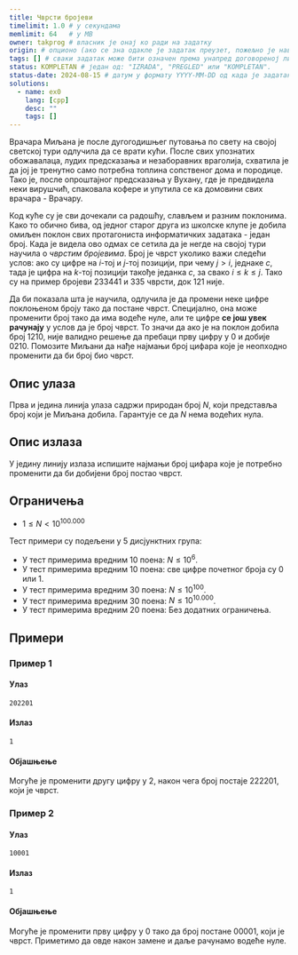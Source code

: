 ```yaml
---
title: Чврсти бројеви
timelimit: 1.0 # у секундама
memlimit: 64   # y MB
owner: takprog # власник је онај ко ради на задатку
origin: # опционо (ако се зна одакле је задатак преузет, пожељно је навести извор)
tags: [] # сваки задатак може бити означен према унапред договореној листи ознака
status: KOMPLETAN # један од: "IZRADA", "PREGLED" или "KOMPLETAN".
status-date: 2024-08-15 # датум у формату YYYY-MM-DD од када је задатак у наведеном статусу
solutions:
  - name: ex0
    lang: [cpp]
    desc: ""
    tags: []
---
```


Врачара Миљана је после дугогодишњег путовања по свету на својој светској тури одлучила да се врати кући. После свих упознатих обожавалаца, лудих предсказања и незаборавних враголија, схватила је да јој је тренутно само потребна топлина сопственог дома и породице. Тако је, после опроштајног предсказања у Вухану, где је предвидела неки вирушчић, спаковала кофере и упутила се ка домовини свих врачара - Врачару.

Код куће су је сви дочекали са радошћу, слављем и разним поклонима. Како то обично бива, од једног старог друга из школске клупе је добила омиљен поклон свих протагониста информатичких задатака - један број. Када је видела ово одмах се сетила да је негде на својој тури научила o *чврстим бројевима*. Број је чврст уколико важи следећи услов: ако су цифре на $i$-тој и $j$-тој позицији, при чему $j>i$, једнаке $c$, тада је цифра на $k$-тој позицији такође једанка $c$, за свако $i\leq k\leq j$. Тако су на пример бројеви $233441$ и $335$ чврсти, док $121$ није.

Да би показала шта је научила, одлучила је да промени неке цифре поклоњеном броју тако да постане чврст. Специјално, она може променити број тако да има водеће нуле, али те цифре **се још увек рачунају** у услов да је број чврст. То значи да ако је на поклон добила број $1210$, није валидно решење да пребаци прву цифру у $0$ и добије $0210$​. Помозите Миљани да нађе најмањи број цифара које је неопходно променити да би број био чврст.
## Опис улаза

Прва и једина линија улаза садржи природан број $N$, који представља број који је Миљана добила. Гарантује се да $N$ нема водећих нула.

## Опис излаза

У једину линију излаза испишите најмањи број цифара које је потребно променити да би добијени број постао чврст.

## Ограничења
-   $1 \leq N < 10^{100.000}$

Тест примери су подељени у 5 дисјунктних група:

-   У тест примерима вредним $10$ поена: $N \leq 10^6$.
-   У тест примерима вредним $10$ поена: све цифре почетног броја су $0$ или $1$.
-   У тест примерима вредним $30$ поена: $N \leq 10^{100}$.
-   У тест примерима вредним $30$ поена: $N \leq 10^{10.000}$.
-   У тест примерима вредним $20$ поена: Без додатних ограничења.

## Примери

### Пример 1

#### Улаз

```
202201
```

#### Излаз

```
1
```

#### Објашњење

Могуће је променити другу цифру у $2$, након чега број постаје $222201$, који је чврст.

### Пример 2

#### Улаз

```
10001
```

#### Излаз

```
1
```
#### Објашњење

Могуће је променити прву цифру у $0$ тако да број постане $00001$, који је чврст. Приметимо да овде након замене и даље рачунамо водеће нуле.
